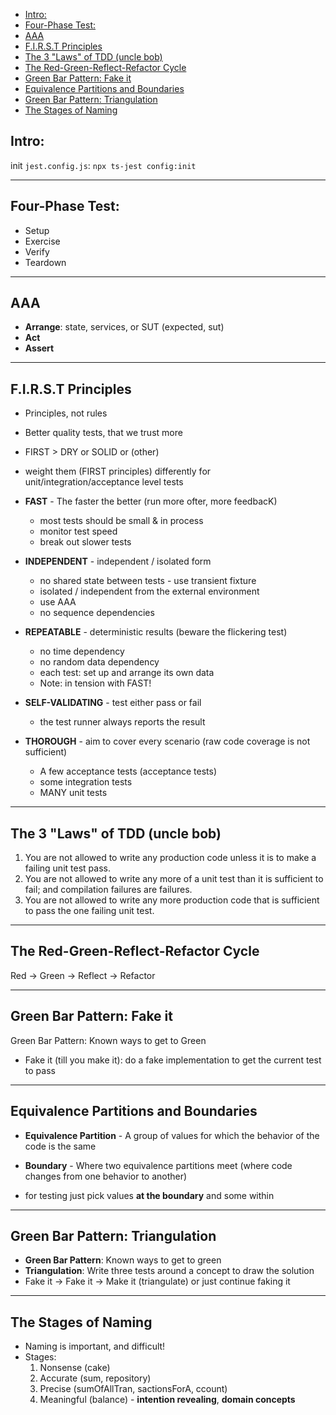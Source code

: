 - [Intro:](#intro)
- [Four-Phase Test:](#four-phase-test)
- [AAA](#aaa)
- [F.I.R.S.T Principles](#first-principles)
- [The 3 "Laws" of TDD (uncle bob)](#the-3-laws-of-tdd-uncle-bob)
- [The Red-Green-Reflect-Refactor Cycle](#the-red-green-reflect-refactor-cycle)
- [Green Bar Pattern: Fake it](#green-bar-pattern-fake-it)
- [Equivalence Partitions and Boundaries](#equivalence-partitions-and-boundaries)
- [Green Bar Pattern: Triangulation](#green-bar-pattern-triangulation)
- [The Stages of Naming](#the-stages-of-naming)

## Intro:

init `jest.config.js`: `npx ts-jest config:init`

---

## Four-Phase Test:

- Setup
- Exercise
- Verify
- Teardown

---

## AAA

- **Arrange**: state, services, or SUT (expected, sut)
- **Act**
- **Assert**

---

## F.I.R.S.T Principles

- Principles, not rules
- Better quality tests, that we trust more
- FIRST > DRY or SOLID or (other)
- weight them (FIRST principles) differently for unit/integration/acceptance level tests

- **FAST** - The faster the better (run more ofter, more feedbacK)

  - most tests should be small & in process
  - monitor test speed
  - break out slower tests

- **INDEPENDENT** - independent / isolated form

  - no shared state between tests - use transient fixture
  - isolated / independent from the external environment
  - use AAA
  - no sequence dependencies

- **REPEATABLE** - deterministic results (beware the flickering test)

  - no time dependency
  - no random data dependency
  - each test: set up and arrange its own data
  - Note: in tension with FAST!

- **SELF-VALIDATING** - test either pass or fail

  - the test runner always reports the result

- **THOROUGH** - aim to cover every scenario (raw code coverage is not sufficient)

  - A few acceptance tests (acceptance tests)
  - some integration tests
  - MANY unit tests

---

## The 3 "Laws" of TDD (uncle bob)

1. You are not allowed to write any production code unless it is to make a failing unit test pass.
2. You are not allowed to write any more of a unit test than it is sufficient to fail; and compilation failures are failures.
3. You are not allowed to write any more production code that is sufficient to pass the one failing unit test.

---

## The Red-Green-Reflect-Refactor Cycle

Red -> Green -> Reflect -> Refactor

---

## Green Bar Pattern: Fake it

Green Bar Pattern: Known ways to get to Green

- Fake it (till you make it): do a fake implementation to get the current test to pass

---

## Equivalence Partitions and Boundaries

- **Equivalence Partition** - A group of values for which the behavior of the code is the same
- **Boundary** - Where two equivalence partitions meet (where code changes from one behavior to another)

- for testing just pick values **at the boundary** and some within

---

## Green Bar Pattern: Triangulation

- **Green Bar Pattern**: Known ways to get to green
- **Triangulation**: Write three tests around a concept to draw the solution
- Fake it -> Fake it -> Make it (triangulate) or just continue faking it

---

## The Stages of Naming

- Naming is important, and difficult!
- Stages:
  1. Nonsense (cake)
  2. Accurate (sum, repository)
  3. Precise (sumOfAllTran, sactionsForA, ccount)
  4. Meaningful (balance) - **intention revealing**, **domain concepts**
